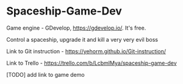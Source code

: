 # Spaceship-Game-Dev

Game engine - GDevelop, https://gdevelop.io/. It's free.

Control a spaceship, upgrade it and kill a very very evil boss

Link to Git instruction - https://yehorm.github.io/Git-instruction/

Link to Trello - https://trello.com/b/LcbmIMya/spaceship-game-dev

[TODO] add link to game demo
